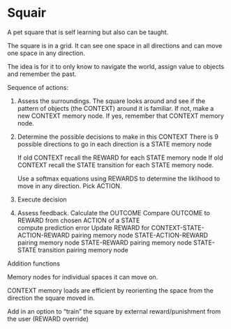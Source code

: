# Squair

A pet square that is self learning but also can be taught.

The square is in a grid. It can see one space in all directions and can move one space in any direction.  

The idea is for it to only know to navigate the world, assign value to objects and remember the past. 

Sequence of actions:

1. Assess the surroundings. The square looks around and see if the pattern of objects (the CONTEXT) around it is familiar. 
    If not, make a new CONTEXT memory node.
    If yes, remember that CONTEXT memory node. 

2. Determine the possible decisions to make in this CONTEXT
    There is 9 possible directions to go in
        each direction is a STATE memory node
    
    If old CONTEXT recall the REWARD for each STATE memory node
    If old CONTEXT recall the STATE transition for each STATE memory node.

    Use a softmax equations using REWARDS to determine the liklihood to move in any direction. Pick ACTION.

3. Execute decision

4. Assess feedback. 
        Calculate the OUTCOME
        Compare OUTCOME to REWARD from chosen ACTION of a STATE     
            compute prediction error
        Update REWARD for 
            CONTEXT-STATE-ACTION-REWARD pairing memory node
            STATE-ACTION-REWARD pairing memory node
            STATE-REWARD pairing memory node
            STATE-STATE transition pairing memory node


Addition functions

Memory nodes for individual spaces it can move on. 

CONTEXT memory loads are efficient by reorienting the space from the direction the square moved in. 

Add in an option to “train” the square by external reward/punishment from the user (REWARD override)

